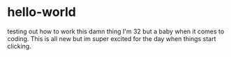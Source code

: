 # hello-world
testing out how to work this damn thing
I'm 32 but a baby when it comes to coding.
This is all new but im super excited for the day when things start clicking.
